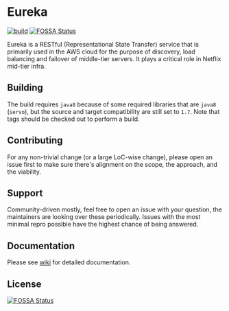 Eureka
======
[![build](https://github.com/Netflix/eureka/actions/workflows/nebula-snapshot.yml/badge.svg)](https://github.com/Netflix/eureka/actions/workflows/nebula-snapshot.yml)
[![FOSSA Status](https://app.fossa.com/api/projects/git%2Bgithub.com%2FUchihaCortez%2Feureka.svg?type=shield)](https://app.fossa.com/projects/git%2Bgithub.com%2FUchihaCortez%2Feureka?ref=badge_shield)

Eureka is a RESTful (Representational State Transfer) service that is primarily used in the AWS cloud for the purpose of
discovery, load balancing and failover of middle-tier servers. It plays a critical role in Netflix mid-tier infra.

Building
--------
The build requires `java8` because of some required libraries that are `java8` (`servo`), but the source and target
compatibility are still set to `1.7`. Note that tags should be checked out to perform a build.

Contributing
------------
For any non-trivial change (or a large LoC-wise change), please open an issue first to make sure there's alignment on
the scope, the approach, and the viability.

Support
----------
Community-driven mostly, feel free to open an issue with your question, the maintainers are looking over these
periodically. Issues with the most minimal repro possible have the highest chance of being answered.


Documentation
--------------
Please see [wiki](https://github.com/Netflix/eureka/wiki) for detailed documentation.


## License
[![FOSSA Status](https://app.fossa.com/api/projects/git%2Bgithub.com%2FUchihaCortez%2Feureka.svg?type=large)](https://app.fossa.com/projects/git%2Bgithub.com%2FUchihaCortez%2Feureka?ref=badge_large)